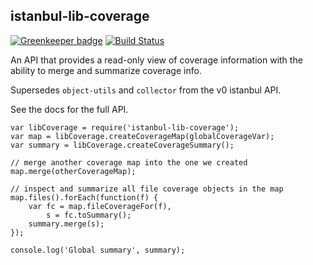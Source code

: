 istanbul-lib-coverage
---------------------

[![Greenkeeper badge](https://badges.greenkeeper.io/istanbuljs/istanbul-lib-coverage.svg)](https://greenkeeper.io/) [![Build Status](https://travis-ci.org/istanbuljs/istanbul-lib-coverage.svg?branch=master)](https://travis-ci.org/istanbuljs/istanbul-lib-coverage)

An API that provides a read-only view of coverage information with the ability to merge and summarize coverage info.

Supersedes `object-utils` and `collector` from the v0 istanbul API.

See the docs for the full API.

    var libCoverage = require('istanbul-lib-coverage');
    var map = libCoverage.createCoverageMap(globalCoverageVar);
    var summary = libCoverage.createCoverageSummary();

    // merge another coverage map into the one we created
    map.merge(otherCoverageMap);

    // inspect and summarize all file coverage objects in the map
    map.files().forEach(function(f) {
        var fc = map.fileCoverageFor(f),
            s = fc.toSummary();
        summary.merge(s);
    });

    console.log('Global summary', summary);
